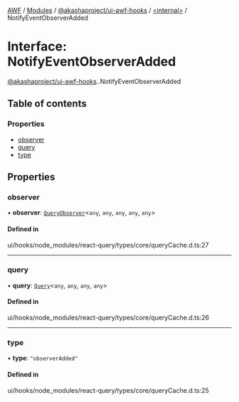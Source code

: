 [AWF](../README.md) / [Modules](../modules.md) / [@akashaproject/ui-awf-hooks](../modules/akashaproject_ui_awf_hooks.md) / [<internal\>](../modules/akashaproject_ui_awf_hooks._internal_.md) / NotifyEventObserverAdded

# Interface: NotifyEventObserverAdded

[@akashaproject/ui-awf-hooks](../modules/akashaproject_ui_awf_hooks.md).[<internal>](../modules/akashaproject_ui_awf_hooks._internal_.md).NotifyEventObserverAdded

## Table of contents

### Properties

- [observer](akashaproject_ui_awf_hooks._internal_.NotifyEventObserverAdded.md#observer)
- [query](akashaproject_ui_awf_hooks._internal_.NotifyEventObserverAdded.md#query)
- [type](akashaproject_ui_awf_hooks._internal_.NotifyEventObserverAdded.md#type)

## Properties

### observer

• **observer**: [`QueryObserver`](../classes/akashaproject_ui_awf_hooks._internal_.QueryObserver.md)<`any`, `any`, `any`, `any`, `any`\>

#### Defined in

ui/hooks/node_modules/react-query/types/core/queryCache.d.ts:27

___

### query

• **query**: [`Query`](../classes/akashaproject_ui_awf_hooks._internal_.Query.md)<`any`, `any`, `any`, `any`\>

#### Defined in

ui/hooks/node_modules/react-query/types/core/queryCache.d.ts:26

___

### type

• **type**: ``"observerAdded"``

#### Defined in

ui/hooks/node_modules/react-query/types/core/queryCache.d.ts:25
